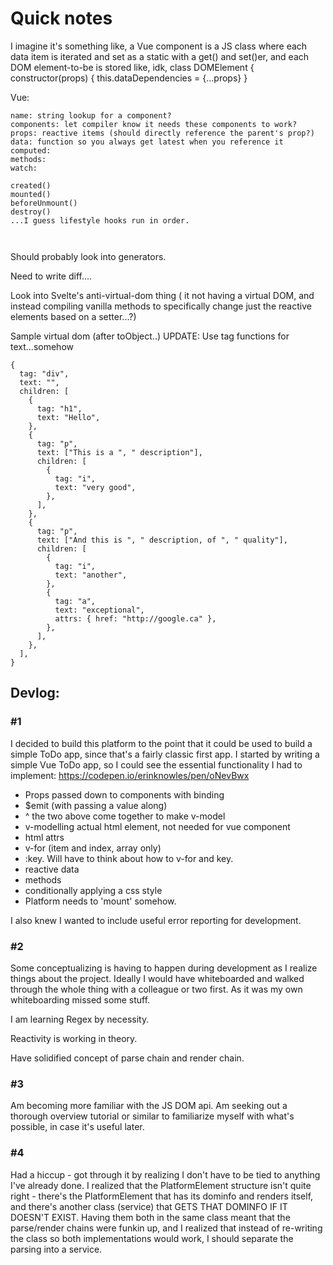 # Quick notes

I imagine it's something like, a Vue component is a JS class where each data item is iterated and set as a static with a get() and set()er, and each DOM element-to-be is stored like, idk,
class DOMElement {
constructor(props) {
this.dataDependencies = {...props}
}

Vue:

```
name: string lookup for a component?
components: let compiler know it needs these components to work?
props: reactive items (should directly reference the parent's prop?)
data: function so you always get latest when you reference it
computed:
methods:
watch:

created()
mounted()
beforeUnmount()
destroy()
...I guess lifestyle hooks run in order.



```

Should probably look into generators.

Need to write diff....

Look into Svelte's anti-virtual-dom thing
( it not having a virtual DOM, and instead compiling vanilla methods to specifically change just the reactive elements based on a setter...?)

Sample virtual dom (after toObject..)
UPDATE: Use tag functions for text...somehow

```
{
  tag: "div",
  text: "",
  children: [
    {
      tag: "h1",
      text: "Hello",
    },
    {
      tag: "p",
      text: ["This is a ", " description"],
      children: [
        {
          tag: "i",
          text: "very good",
        },
      ],
    },
    {
      tag: "p",
      text: ["And this is ", " description, of ", " quality"],
      children: [
        {
          tag: "i",
          text: "another",
        },
        {
          tag: "a",
          text: "exceptional",
          attrs: { href: "http://google.ca" },
        },
      ],
    },
  ],
}
```

## Devlog:

### #1

I decided to build this platform to the point that it could be used to build a simple ToDo app, since that's a fairly classic first app. I started by writing a simple Vue ToDo app, so I could see the essential functionality I had to implement: https://codepen.io/erinknowles/pen/oNevBwx

- Props passed down to components with binding
- $emit (with passing a value along)
- ^ the two above come together to make v-model
- v-modelling actual html element, not needed for vue component
- html attrs
- v-for (item and index, array only)
- :key. Will have to think about how to v-for and key.
- reactive data
- methods
- conditionally applying a css style
- Platform needs to 'mount' somehow.

I also knew I wanted to include useful error reporting for development.

### #2

Some conceptualizing is having to happen during development as I realize things about the project. Ideally I would have whiteboarded and walked through the whole thing with a colleague or two first. As it was my own whiteboarding missed some stuff.

I am learning Regex by necessity.

Reactivity is working in theory.

Have solidified concept of parse chain and render chain.

### #3

Am becoming more familiar with the JS DOM api. Am seeking out a thorough overview tutorial or similar to familiarize myself with what's possible, in case it's useful later.

### #4

Had a hiccup - got through it by realizing I don't have to be tied to anything I've already done. I realized that the PlatformElement structure isn't quite right - there's the PlatformElement that has its dominfo and renders itself, and there's another class (service) that GETS THAT DOMINFO IF IT DOESN'T EXIST. Having them both in the same class meant that the parse/render chains were funkin up, and I realized that instead of re-writing the class so both implementations would work, I should separate the parsing into a service.
